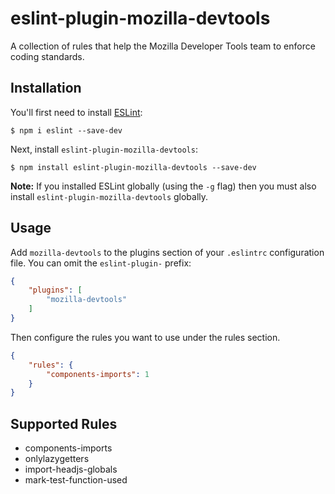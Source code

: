 # eslint-plugin-mozilla-devtools

A collection of rules that help the Mozilla Developer Tools team to enforce coding standards.

## Installation

You'll first need to install [ESLint](http://eslint.org):

```
$ npm i eslint --save-dev
```

Next, install `eslint-plugin-mozilla-devtools`:

```
$ npm install eslint-plugin-mozilla-devtools --save-dev
```

**Note:** If you installed ESLint globally (using the `-g` flag) then you must also install `eslint-plugin-mozilla-devtools` globally.

## Usage

Add `mozilla-devtools` to the plugins section of your `.eslintrc` configuration file. You can omit the `eslint-plugin-` prefix:

```json
{
    "plugins": [
        "mozilla-devtools"
    ]
}
```


Then configure the rules you want to use under the rules section.

```json
{
    "rules": {
        "components-imports": 1
    }
}
```

## Supported Rules

* components-imports
* onlylazygetters
* import-headjs-globals
* mark-test-function-used
